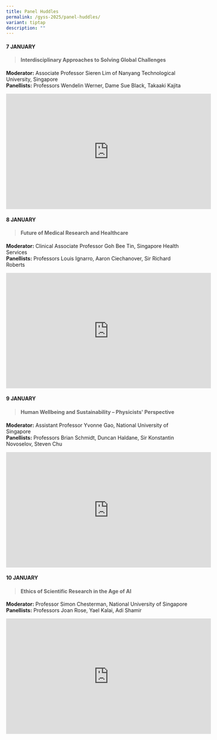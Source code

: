 ```yaml
---
title: Panel Huddles
permalink: /gyss-2025/panel-huddles/
variant: tiptap
description: ""
---
```

<h4><strong>7 JANUARY</strong></h4>
<blockquote>
<h4><strong>Interdisciplinary Approaches to Solving Global Challenges</strong></h4>
</blockquote>
<p><strong>Moderator:</strong> Associate Professor Sieren Lim of Nanyang Technological
University, Singapore
<br><strong>Panellists:</strong> Professors Wendelin Werner, Dame Sue Black,
Takaaki Kajita</p>
<div class="iframe-wrapper">
<iframe height="315" width="560" allowfullscreen="true" frameborder="0" src="https://www.youtube.com/embed/5DUgJ8tY0vQ?si=EVvrTIYkY-7pg7zQ"></iframe>
</div>
<p></p>
<h4><strong>8 JANUARY</strong></h4>
<blockquote>
<h4><strong>Future of Medical Research and Healthcare</strong></h4>
</blockquote>
<p><strong>Moderator:</strong> Clinical Associate Professor Goh Bee Tin, Singapore
Health Services
<br><strong>Panellists:</strong> Professors Louis Ignarro, Aaron Ciechanover,
Sir Richard Roberts</p>
<div class="iframe-wrapper">
<iframe height="315" width="560" allowfullscreen="true" frameborder="0" src="https://www.youtube.com/embed/o7KvtOnvpsc?si=baoRBiGIe7R_1iIt"></iframe>
</div>
<p></p>
<h4><strong>9 JANUARY</strong></h4>
<blockquote>
<h4><strong>Human Wellbeing and Sustainability – Physicists' Perspective</strong></h4>
</blockquote>
<p><strong>Moderator:</strong> Assistant Professor Yvonne Gao, National University
of Singapore
<br><strong>Panellists:</strong> Professors Brian Schmidt, Duncan Haldane,
Sir Konstantin Novoselov, Steven Chu</p>
<div class="iframe-wrapper">
<iframe height="315" width="560" allowfullscreen="true" frameborder="0" src="https://www.youtube.com/embed/d9M1zUMwcys?si=YVCuiucs6oibFoDZ"></iframe>
</div>
<p></p>
<h4><strong>10 JANUARY</strong></h4>
<blockquote>
<h4><strong>Ethics of Scientific Research in the Age of AI</strong></h4>
</blockquote>
<p><strong>Moderator:</strong> Professor Simon Chesterman, National University
of Singapore
<br><strong>Panellists:</strong> Professors Joan Rose, Yael Kalai, Adi Shamir</p>
<div class="iframe-wrapper">
<iframe height="315" width="560" allowfullscreen="true" frameborder="0" src="https://www.youtube.com/embed/eZhOUtUIIQ8?si=XPoCZ3QoMfwFBsAf"></iframe>
</div>
<p></p>